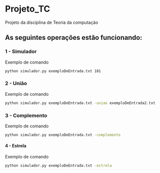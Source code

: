 # Projeto_TC
Projeto da disciplina de Teoria da computação

## As seguintes operações estão funcionando:
### 1 - Simulador
Exemplo de comando
```bash
python simulador.py exemploDeEntrada.txt 101
```
### 2 - União
Exemplo de comando
```bash
python simulador.py exemploDeEntrada.txt -uniao exemploDeEntrada2.txt
```
### 3 - Complemento
Exemplo de comando
```bash
python simulador.py exemploDeEntrada.txt -complemento
```
#### 4 - Estrela
Exemplo de comando
```bash
python simulador.py exemploDeEntrada.txt -estrela
```
